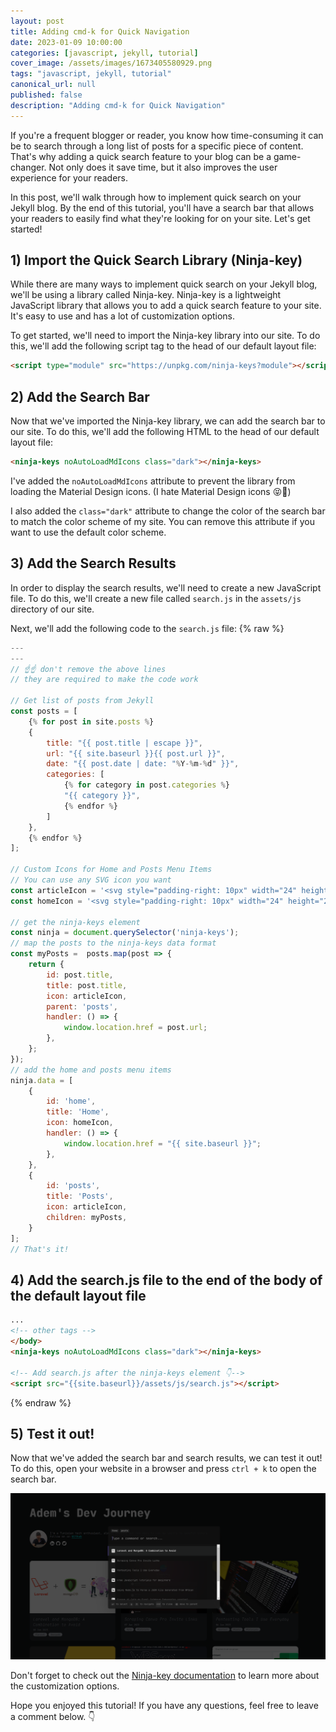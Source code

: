 ```yaml
---
layout: post
title: Adding cmd-k for Quick Navigation
date: 2023-01-09 10:00:00
categories: [javascript, jekyll, tutorial]
cover_image: /assets/images/1673405580929.png
tags: "javascript, jekyll, tutorial"
canonical_url: null
published: false
description: "Adding cmd-k for Quick Navigation"
---
```


If you're a frequent blogger or reader, you know how time-consuming it can be to search through a long list of posts for a specific piece of content.
That's why adding a quick search feature to your blog can be a game-changer. Not only does it save time, but it also improves the user experience for your readers.

In this post, we'll walk through how to implement quick search on your Jekyll blog. By the end of this tutorial, you'll have a search bar that allows your readers to easily find what they're looking for on your site. Let's get started!

## 1) Import the Quick Search Library (Ninja-key)

While there are many ways to implement quick search on your Jekyll blog, we'll be using a library called Ninja-key. Ninja-key is a lightweight JavaScript library that allows you to add a quick search feature to your site. It's easy to use and has a lot of customization options.

To get started, we'll need to import the Ninja-key library into our site. To do this, we'll add the following script tag to the head of our default layout file:

```html
<script type="module" src="https://unpkg.com/ninja-keys?module"></script>
```

## 2) Add the Search Bar

Now that we've imported the Ninja-key library, we can add the search bar to our site. To do this, we'll add the following HTML to the head of our default layout file:

```html
<ninja-keys noAutoLoadMdIcons class="dark"></ninja-keys>
```

I've added the `noAutoLoadMdIcons` attribute to prevent the library from loading the Material Design icons. (I hate Material Design icons 😝💩)

I also added the `class="dark"` attribute to change the color of the search bar to match the color scheme of my site. You can remove this attribute if you want to use the default color scheme.

## 3) Add the Search Results

In order to display the search results, we'll need to create a new JavaScript file. To do this, we'll create a new file called `search.js` in the `assets/js` directory of our site.

Next, we'll add the following code to the `search.js` file:
{% raw %}

```javascript
---
---
// ☝️☝️ don't remove the above lines
// they are required to make the code work

// Get list of posts from Jekyll
const posts = [
    {% for post in site.posts %}
    {
        title: "{{ post.title | escape }}",
        url: "{{ site.baseurl }}{{ post.url }}",
        date: "{{ post.date | date: "%Y-%m-%d" }}",
        categories: [
            {% for category in post.categories %}
            "{{ category }}",
            {% endfor %}
        ]
    },
    {% endfor %}
];

// Custom Icons for Home and Posts Menu Items
// You can use any SVG icon you want
const articleIcon = '<svg style="padding-right: 10px" width="24" height="24" viewBox="0 0 24 24" xmlns="http://www.w3.org/2000/svg"><path fill="none" d="M0 0h24v24H0z"/><path d="M20 22H4a1 1 0 0 1-1-1V3a1 1 0 0 1 1-1h16a1 1 0 0 1 1 1v18a1 1 0 0 1-1 1zM7 6v4h4V6H7zm0 6v2h10v-2H7zm0 4v2h10v-2H7zm6-9v2h4V7h-4z" fill="#fff"/></svg>';
const homeIcon = '<svg style="padding-right: 10px" width="24" height="24" viewBox="0 0 24 24" fill="none" xmlns="http://www.w3.org/2000/svg"><path d="M13.376 3.47a2.248 2.248 0 0 0-2.752 0l-6.75 5.222A2.254 2.254 0 0 0 3 10.475v8.272A2.251 2.251 0 0 0 5.25 21h3a2.251 2.251 0 0 0 2.25-2.253v-2.252a1.5 1.5 0 1 1 3 0v2.252A2.251 2.251 0 0 0 15.75 21h3A2.251 2.251 0 0 0 21 18.747v-8.272c0-.698-.323-1.356-.874-1.783l-6.75-5.222Z" fill="#fff"/></svg>';

// get the ninja-keys element
const ninja = document.querySelector('ninja-keys');
// map the posts to the ninja-keys data format
const myPosts =  posts.map(post => {
    return {
        id: post.title,
        title: post.title,
        icon: articleIcon,
        parent: 'posts',
        handler: () => {
            window.location.href = post.url;
        },
    };
});
// add the home and posts menu items
ninja.data = [
    {
        id: 'home',
        title: 'Home',
        icon: homeIcon,
        handler: () => {
            window.location.href = "{{ site.baseurl }}";
        },
    },
    {
        id: 'posts',
        title: 'Posts',
        icon: articleIcon,
        children: myPosts,
    }
];
// That's it!
```

## 4) Add the search.js file to the end of the body of the default layout file

```html
...
<!-- other tags -->
</body>
<ninja-keys noAutoLoadMdIcons class="dark"></ninja-keys>

<!-- Add search.js after the ninja-keys element 👇-->
<script src="{{site.baseurl}}/assets/js/search.js"></script>
```

{% endraw %}

## 5) Test it out!

Now that we've added the search bar and search results, we can test it out! To do this, open your website in a browser and press `ctrl + k` to open the search bar.

![](/assets/images/1673405580956.png)

Don't forget to check out the [Ninja-key documentation](https://github.com/ssleptsov/ninja-keys) to learn more about the customization options.

Hope you enjoyed this tutorial! If you have any questions, feel free to leave a comment below. 👇

